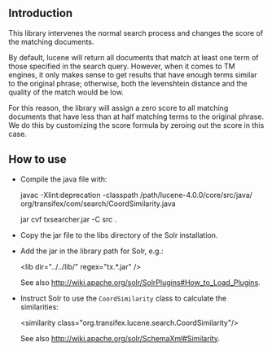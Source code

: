 ## Introduction

This library intervenes the normal search process and changes the score of the
matching documents.

By default, lucene will return all documents that match at least one term of
those specified in the search query. However, when it comes to TM engines, it
only makes sense to get results that have enough terms similar to the original
phrase; otherwise, both the levenshtein distance and the quality of the match
would be low.

For this reason, the library will assign a zero score to all matching documents
that have less than at half matching terms to the original phrase. We do this by
customizing the score formula by zeroing out the score in this case.


## How to use

* Compile the java file with:

    javac -Xlint:deprecation -classpath /path/lucene-4.0.0/core/src/java/ org/transifex/com/search/CoordSimilarity.java

    jar cvf txsearcher.jar -C src .

* Copy the jar file to the libs directory of the Solr installation.
* Add the jar in the library path for Solr, e.g.:

    &lt;lib dir="../../lib/" regex="tx.*\.jar" /&gt;

  See also http://wiki.apache.org/solr/SolrPlugins#How_to_Load_Plugins.

* Instruct Solr to use the `CoordSimilarity` class to calculate the
  similarities:

    &lt;similarity class="org.transifex.lucene.search.CoordSimilarity"/&gt;

  See also http://wiki.apache.org/solr/SchemaXml#Similarity.
